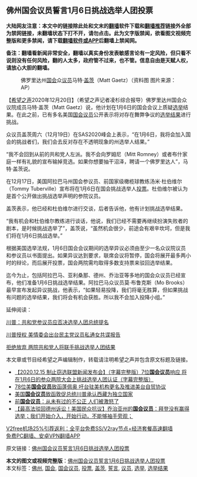  <h2>佛州国会议员誓言1月6日挑战选举人团投票</h2> <p class="notice"><b>大陆网友注意：本文中的链接除此处和文末的<a href="https://github.com/bannedbook/fanqiang" >翻墙</a>软件下载和<a href="https://github.com/killgcd/justmysocks/blob/master/README.md">翻墙推荐</a>链接外全部为禁网链接，未翻墙状态下打不开，请勿点击。此为文字版禁闻，欲看图文视频完整版和更多禁闻，请下载<a href="https://github.com/bannedbook/fanqiang">翻墙软件或APP</a>后翻墙上禁闻网。</p><p>备注：翻墙看新闻非常安全，翻墙以真实身份发表敏感言论有一定风险，但只看不说则没有任何风险，翻的人太多，政府管不过来，也不管。信息自由是天赋人权，请放心大胆的翻墙。</b></p>  <div class="entry"> <figure><figcaption>佛罗里达州<a href="https://www.bannedbook.org/bnews/tag/%e5%9b%bd%e4%bc%9a/" class="st_tag internal_tag" rel="tag" title="标签 国会 下的日志">国会</a>众<a href="https://www.bannedbook.org/bnews/tag/%e8%ae%ae%e5%91%98/" class="st_tag internal_tag" rel="tag" title="标签 议员 下的日志">议员</a>马特·<a href="https://www.bannedbook.org/bnews/tag/%e7%9b%96%e8%8c%a8/" class="st_tag internal_tag" rel="tag" title="标签 盖茨 下的日志">盖茨</a>（Matt Gaetz）（资料图 图片来源：AP）</figcaption></figure> <p>【<span class='wp_keywordlink_affiliate'><a href="https://www.soundofhope.org" title="希望之声" target="_blank">希望之声</a></span>2020年12月20日】（希望之声记者凌杉综合报导）佛罗里达州国会众议院成员马特·盖茨（Matt Gaetz）说，他计划在1月6日的国会会议上质疑<a href="https://www.bannedbook.org/bnews/tag/%e9%80%89%e4%b8%be/" class="st_tag internal_tag" rel="tag" title="标签 选举 下的日志">选举</a>结果。在此之前，已有多名美国<a href="https://www.bannedbook.org/bnews/tag/%e5%9b%bd%e4%bc%9a%e8%ae%ae%e5%91%98/" class="st_tag internal_tag" rel="tag" title="标签 国会议员 下的日志">国会议员</a>公开表示将对存在舞弊争议的<a href="https://www.bannedbook.org/bnews/tag/%E9%80%89%E4%B8%BE%E7%BB%93%E6%9E%9C/" class="st_tag internal_tag" rel="tag" title="标签 选举结果 下的日志">选举结果</a>进行挑战。</p> <p>众议员盖茨周六（12月19日）在SAS2020峰会上表示，“在1月6日，我将会加入国会的挑战者们，我们会去反对存在不透明现象的州选举人结果。”</p> <p>“我不会回到从前的共和党人左派。我不会向罗姆尼（Mitt Romney）或者布什家庭一样有礼貌的宣布输掉竞选。如果你想要抽干沼泽，聘请一个佛罗里达人”，马特·盖茨说。</p> <p>在12月17日，美国阿拉巴马州国会参议员、前国家级橄榄球教练汤米·杜伯维尔（Tommy Tuberville）宣布将在1月6日在国会挑战选举人<a href="https://www.bannedbook.org/bnews/tag/%E6%8A%95%E7%A5%A8/" class="st_tag internal_tag" rel="tag" title="标签 投票 下的日志">投票</a>。杜伯维尔被认为是首个公开做出挑战选举声明的参院议员。</p>  <p>盖茨表示，他已经和杜伯维尔进行交谈，后者告诉他，他有计划挑战选举结果。</p> <p>“我有机会和杜伯维尔教练进行谈话，他说，我们已经不需要再继续扮演失败者的剧本，是时候挑战选举了”，盖茨说，“虽然机会很少，前途会有艰辛坎坷，但是我们将在1月6日挑战选举。”</p> <p>根据美国选举法规，1月6日国会会议期间的选举异议必须由至少一名众议院议员和参议员以书面提出。如果异议达到要求，联席会议将暂停，国会将展开最多两小时的辩论，而后展开投票，国会两院需均取得多数支持票来驳回选举结果。</p> <p>迄今为止，包括阿拉巴马、亚利桑那、德州、乔治亚等多地的国会众议员已经宣布，他们准备1月6日挑战选举结果。阿拉巴马众议员莫·布鲁克斯（Mo Brooks）最早宣布发起异议挑战，他表示，“如果轻易投降，我们将毫无胜算，但如果挑战有问题的选举结果，我们将会有机会获胜。所以我不会加入投降小组。”</p>  <p>延伸阅读：</p> <p><a href="https://www.soundofhope.org/post/455011">川普：共和党参议员应否决选举人团总统提名</a></p> <p><a href="https://www.soundofhope.org/post/455401">川普授权 美情委会出台民主党议员私通女共谍报告</a></p> <p><a href="https://www.soundofhope.org/post/454294">拒绝放弃 两院共和党人将联手挑战选举人团结果</a></p>  <p>本文章或节目经希望之声编辑制作，转载请注明希望之声并包含原文标题及链接。</p> <ul class='op-related-articles' title='相关阅读'> <li><a href='https://www.bannedbook.org/bnews/bannedvideo/20201219/1450711.html' target='_blank'>【2020.12.15 制止窃选联盟新闻发布会】（字幕完整版）7位<b>国会议员</b>响应 将在1月6日的参众两院大会上挑战选举人团认证（字幕完整版）</a></li> <li><a href='https://www.bannedbook.org/bnews/headline/20201218/1450552.html' target='_blank'>78位美<b>国会议员</b>致函蓬佩奥 吁台驻美机构更名及推进美台自贸协议</a></li> <li><a href='https://www.bannedbook.org/bnews/renquan/xizang/20201217/1449772.html' target='_blank'>美国<b>国会议员</b>致函敦促总统川普承认西藏为独立国家</a></li> <li><a href='https://www.bannedbook.org/bnews/cnnews/20201213/1446735.html' target='_blank'>前<b>国会议员</b>：从未有过的不公正 人们被激怒了</a></li> <li><a href='https://www.bannedbook.org/bnews/bannedvideo/20201213/1446660.html' target='_blank'>【最高法驳回德州诉讼！美国民众抗议】乔治亚州的<b>国会议员</b>：拜登没有赢得选举；我们开始介入，开始行动，不能够袖手旁观；</a></li> </ul> <p class="texttj"> <a href="https://www.bannedbook.org/forum23/topic22702.html" target="_blank">V2free机场25%引荐返利：全平台免费SS/V2ray节点+经济套餐高速翻墙</a><br/> <a href="https://github.com/bannedbook/fanqiang/wiki/%E7%A6%81%E9%97%BB%E7%BD%91%E5%AE%89%E5%8D%93%E7%BF%BB%E5%A2%99%E6%96%B0%E9%97%BBAPP" target="_blank">免费PC翻墙、安卓VPN翻墙APP</a></p><p>原文链接：<a class="src_link"  href="https://www.soundofhope.org/post/455578" target="_blank">佛州国会议员誓言1月6日挑战选举人团投票</a></p><a name='sharetosocial'></a>       <div><b>本文的图文或视频完整版</b>：<a href='https://www.bannedbook.org/bnews/comments/20201221/1451783.html'>佛州国会议员誓言1月6日挑战选举人团投票</a></div>  </div><!--END ENTRY--> <div class="postfooter"> <div>本文标签：<a href="https://www.bannedbook.org/bnews/tag/%e4%bd%9b%e5%b7%9e/" rel="tag">佛州</a>, <a href="https://www.bannedbook.org/bnews/tag/%e5%9b%bd%e4%bc%9a/" rel="tag">国会</a>, <a href="https://www.bannedbook.org/bnews/tag/%e5%9b%bd%e4%bc%9a%e8%ae%ae%e5%91%98/" rel="tag">国会议员</a>, <a href="https://www.bannedbook.org/bnews/tag/%E6%8A%95%E7%A5%A8/" rel="tag">投票</a>, <a href="https://www.bannedbook.org/bnews/tag/%e7%9b%96%e8%8c%a8/" rel="tag">盖茨</a>, <a href="https://www.bannedbook.org/bnews/tag/%E8%AA%93%E8%A8%80/" rel="tag">誓言</a>, <a href="https://www.bannedbook.org/bnews/tag/%e8%ae%ae%e5%91%98/" rel="tag">议员</a>, <a href="https://www.bannedbook.org/bnews/tag/%e9%80%89%e4%b8%be/" rel="tag">选举</a>, <a href="https://www.bannedbook.org/bnews/tag/%E9%80%89%E4%B8%BE%E7%BB%93%E6%9E%9C/" rel="tag">选举结果</a></div>  </div><!--END POSTFOOTER--> 